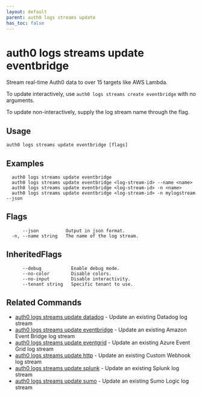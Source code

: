 ```yaml
---
layout: default
parent: auth0 logs streams update
has_toc: false
---
```

# auth0 logs streams update eventbridge

Stream real-time Auth0 data to over 15 targets like AWS Lambda.

To update interactively, use `auth0 logs streams create eventbridge` with no arguments.

To update non-interactively, supply the log stream name through the flag.

## Usage
```
auth0 logs streams update eventbridge [flags]
```

## Examples

```
  auth0 logs streams update eventbridge
  auth0 logs streams update eventbridge <log-stream-id> --name <name>
  auth0 logs streams update eventbridge <log-stream-id> -n <name>
  auth0 logs streams update eventbridge <log-stream-id> -n mylogstream --json
```


## Flags

```
      --json          Output in json format.
  -n, --name string   The name of the log stream.
```


## InheritedFlags

```
      --debug           Enable debug mode.
      --no-color        Disable colors.
      --no-input        Disable interactivity.
      --tenant string   Specific tenant to use.
```


## Related Commands

- [auth0 logs streams update datadog](auth0_logs_streams_update_datadog.md) - Update an existing Datadog log stream
- [auth0 logs streams update eventbridge](auth0_logs_streams_update_eventbridge.md) - Update an existing Amazon Event Bridge log stream
- [auth0 logs streams update eventgrid](auth0_logs_streams_update_eventgrid.md) - Update an existing Azure Event Grid log stream
- [auth0 logs streams update http](auth0_logs_streams_update_http.md) - Update an existing Custom Webhook log stream
- [auth0 logs streams update splunk](auth0_logs_streams_update_splunk.md) - Update an existing Splunk log stream
- [auth0 logs streams update sumo](auth0_logs_streams_update_sumo.md) - Update an existing Sumo Logic log stream


